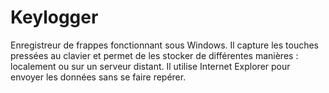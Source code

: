 Keylogger
=========

Enregistreur de frappes fonctionnant sous Windows. Il capture les touches pressées au clavier et permet de les stocker de différentes manières : localement ou sur un serveur distant. Il utilise Internet Explorer pour envoyer les données sans se faire repérer.
